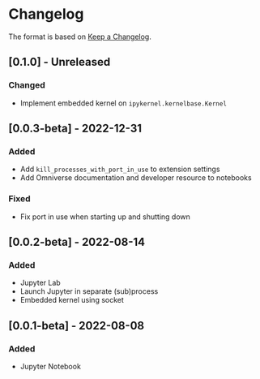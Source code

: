 # Changelog

The format is based on [Keep a Changelog](https://keepachangelog.com/en/1.0.0/).

## [0.1.0] - Unreleased
### Changed
- Implement embedded kernel on `ipykernel.kernelbase.Kernel`

## [0.0.3-beta] - 2022-12-31
### Added
- Add `kill_processes_with_port_in_use` to extension settings
- Add Omniverse documentation and developer resource to notebooks

### Fixed
- Fix port in use when starting up and shutting down

## [0.0.2-beta] - 2022-08-14
### Added
- Jupyter Lab
- Launch Jupyter in separate (sub)process
- Embedded kernel using socket

## [0.0.1-beta] - 2022-08-08
### Added
- Jupyter Notebook
